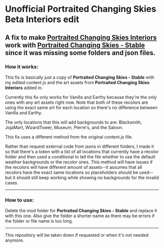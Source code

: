 # Unofficial Portraited Changing Skies Beta Interiors edit

A fix to make **[Portraited Changing Skies Interiors](https://www.nexusmods.com/stardewvalley/mods/30002)** work with **[Portraited Changing Skies - Stable](https://www.nexusmods.com/stardewvalley/mods/23337)** since it was missing some folders and json files.
---

### How it works:
This fix is basically just a copy of **Portraited Changing Skies - Stable** with my edited content.js and the art assets from **Portraited Changing Skies Interiors** added in.

Currently this fix only works for Vanilla and Earthy because they're the only ones with any art assets right now. Note that both of these recolors are using the exact same art for each location so there's no difference between Vanilla and Earthy.

The only locations that this will add backgrounds to are: Blacksmith, JojaMart, WizardTower, Museum, Pierre's, and the Saloon.

This fix uses a different method from the original content.js file. 

Rather than request external code from jsons in different folders, I made it so that there's a token with a list of all locations that currently have a recolor folder and then used a conditional to tell the file whether to use the default weather backgrounds or the recolor ones. This method will have issues if the recolors will have different amount of assets--it assumes that all recolors have the exact same locations so placeholders should be used--but it should still keep working while showing no backgrounds for the invalid cases.

---

### How to use:
Delete the mod folder for **Portraited Changing Skies - Stable** and replace it with this one. Also give the folder a shorter name as there may be errors if the folder or file name is too long.

---

This repository will be taken down if requested or when it's not needed anymore.

